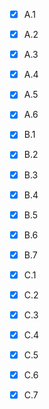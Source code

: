 - [x] A.1
- [x] A.2
- [x] A.3
- [x] A.4
- [x] A.5
- [x] A.6

- [x] B.1
- [x] B.2
- [x] B.3
- [x] B.4
- [x] B.5
- [x] B.6
- [x] B.7

- [x] C.1
- [x] C.2
- [x] C.3
- [x] C.4
- [x] C.5
- [x] C.6
- [x] C.7
